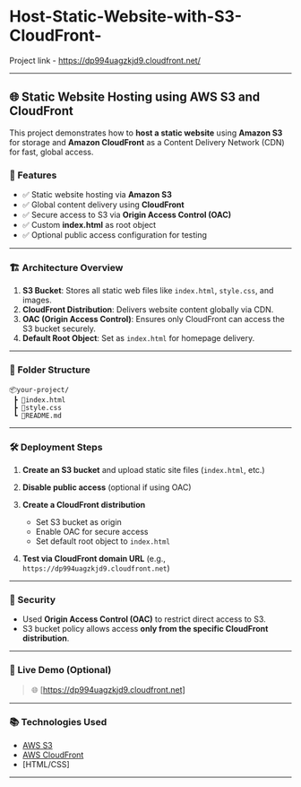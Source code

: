 # Host-Static-Website-with-S3-CloudFront-

Project link -
https://dp994uagzkjd9.cloudfront.net/

---

## 🌐 Static Website Hosting using AWS S3 and CloudFront

This project demonstrates how to **host a static website** using **Amazon S3** for storage and **Amazon CloudFront** as a Content Delivery Network (CDN) for fast, global access.

### 🚀 Features

* ✅ Static website hosting via **Amazon S3**
* ✅ Global content delivery using **CloudFront**
* ✅ Secure access to S3 via **Origin Access Control (OAC)**
* ✅ Custom **index.html** as root object
* ✅ Optional public access configuration for testing

---

### 🏗️ Architecture Overview

1. **S3 Bucket**: Stores all static web files like `index.html`, `style.css`, and images.
2. **CloudFront Distribution**: Delivers website content globally via CDN.
3. **OAC (Origin Access Control)**: Ensures only CloudFront can access the S3 bucket securely.
4. **Default Root Object**: Set as `index.html` for homepage delivery.

---

### 📁 Folder Structure

```
📦your-project/
 ┣ 📄index.html
 ┣ 📄style.css
 ┗ 📄README.md
```

---

### 🛠️ Deployment Steps

1. **Create an S3 bucket** and upload static site files (`index.html`, etc.)
2. **Disable public access** (optional if using OAC)
3. **Create a CloudFront distribution**

   * Set S3 bucket as origin
   * Enable OAC for secure access
   * Set default root object to `index.html`
4. **Test via CloudFront domain URL** (e.g., `https://dp994uagzkjd9.cloudfront.net`)

---

### 🔐 Security

* Used **Origin Access Control (OAC)** to restrict direct access to S3.
* S3 bucket policy allows access **only from the specific CloudFront distribution**.

---

### 🔗 Live Demo (Optional)

> 🌐 [https://dp994uagzkjd9.cloudfront.net]

---

### 📚 Technologies Used

* [AWS S3](https://aws.amazon.com/s3/)
* [AWS CloudFront](https://aws.amazon.com/cloudfront/)
* \[HTML/CSS]

---


